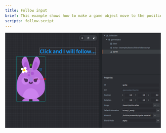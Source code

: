 ```yaml
---
title: Follow input
brief: This example shows how to make a game object move to the position the user clicks.
scripts: follow.script
---
```


![follow](follow.png)